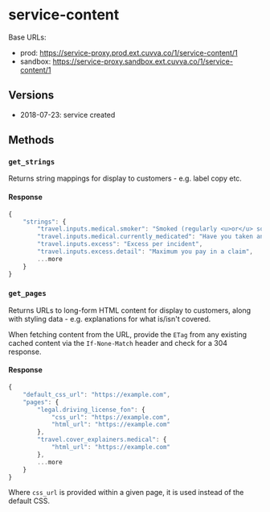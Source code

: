 # service-content

Base URLs:

- prod: https://service-proxy.prod.ext.cuvva.co/1/service-content/1
- sandbox: https://service-proxy.sandbox.ext.cuvva.co/1/service-content/1

## Versions

- 2018-07-23: service created

## Methods

### `get_strings`

Returns string mappings for display to customers - e.g. label copy etc.

#### Response

```js
{
	"strings": {
		"travel.inputs.medical.smoker": "Smoked (regularly <u>or</u> socially) for a period of <b>15 years</b> or longer?",
		"travel.inputs.medical.currently_medicated": "Have you taken and/or been prescribed or recommended <span style=\"color: red\">any</span> medication in the last <i>6 months</i>?",
		"travel.inputs.excess": "Excess per incident",
		"travel.inputs.excess.detail": "Maximum you pay in a claim",
		...more
	}
}
```

### `get_pages`

Returns URLs to long-form HTML content for display to customers, along with styling data - e.g. explanations for what is/isn't covered.

When fetching content from the URL, provide the `ETag` from any existing cached content via the `If-None-Match` header and check for a 304 response.

#### Response

```js
{
	"default_css_url": "https://example.com",
	"pages": {
		"legal.driving_license_fon": {
			"css_url": "https://example.com",
			"html_url": "https://example.com"
		},
		"travel.cover_explainers.medical": {
			"html_url": "https://example.com"
		},
		...more
	}
}
```

Where `css_url` is provided within a given page, it is used instead of the default CSS.
